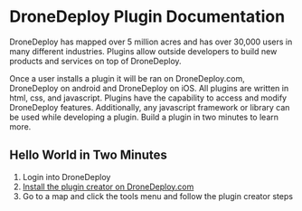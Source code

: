 # DroneDeploy Plugin Documentation

DroneDeploy has mapped over 5 million acres and has over 30,000 users in many different industries. Plugins allow outside developers to build new products and services on top of DroneDeploy.

Once a user installs a plugin it will be ran on DroneDeploy.com, DroneDeploy on android and DroneDeploy on iOS. All plugins are written in html, css, and javascript. Plugins have the capability to access and modify DroneDeploy features. Additionally, any javascript framework or library can be used while developing a plugin. Build a plugin in two minutes to learn more. 

## Hello World in Two Minutes

1. Login into DroneDeploy
2. [Install the plugin creator on DroneDeploy.com](https://test.dronedeploy.com/app2/settings/install/MTY3ODI3MjA4NTY3LjE1NzM1) 
3. Go to a map and click the tools menu and follow the plugin creator steps 